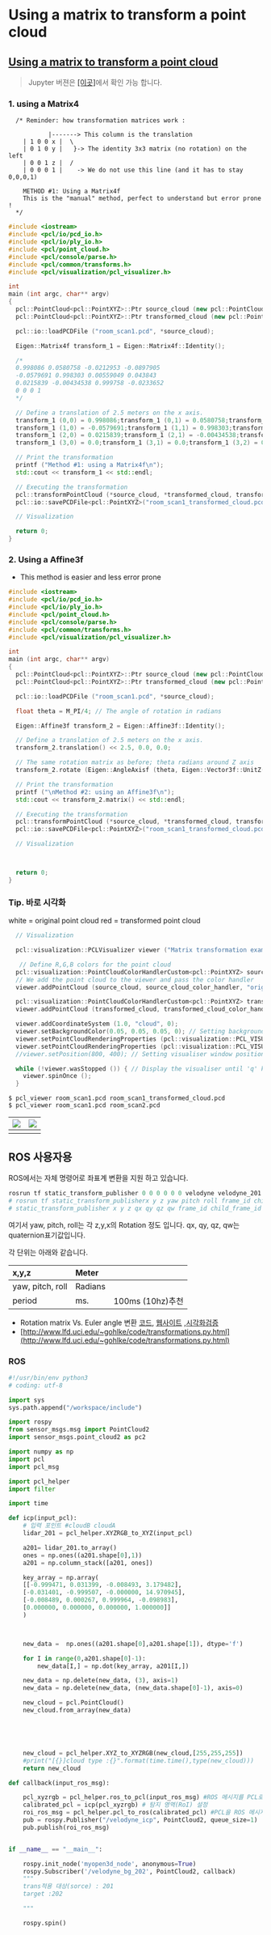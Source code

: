 # Using a matrix to transform a point cloud

## [Using a matrix to transform a point cloud](http://pointclouds.org/documentation/tutorials/matrix_transform.php#matrix-transform)

> Jupyter 버젼은 [\[이곳\]](https://github.com/adioshun/gitBook_Tutorial_PCL/blob/master/Snippets/Using-a-matrix-to-transform-a-point-cloud.ipynb)에서 확인 가능 합니다.

### 1. using a Matrix4

```text
  /* Reminder: how transformation matrices work :

           |-------> This column is the translation
    | 1 0 0 x |  \
    | 0 1 0 y |   }-> The identity 3x3 matrix (no rotation) on the left
    | 0 0 1 z |  /
    | 0 0 0 1 |    -> We do not use this line (and it has to stay 0,0,0,1)

    METHOD #1: Using a Matrix4f
    This is the "manual" method, perfect to understand but error prone !
  */
```

```cpp
#include <iostream>
#include <pcl/io/pcd_io.h>
#include <pcl/io/ply_io.h>
#include <pcl/point_cloud.h>
#include <pcl/console/parse.h>
#include <pcl/common/transforms.h>
#include <pcl/visualization/pcl_visualizer.h>

int
main (int argc, char** argv)
{
  pcl::PointCloud<pcl::PointXYZ>::Ptr source_cloud (new pcl::PointCloud<pcl::PointXYZ> ());
  pcl::PointCloud<pcl::PointXYZ>::Ptr transformed_cloud (new pcl::PointCloud<pcl::PointXYZ> ());

  pcl::io::loadPCDFile ("room_scan1.pcd", *source_cloud);

  Eigen::Matrix4f transform_1 = Eigen::Matrix4f::Identity();

  /*
  0.998086 0.0580758 -0.0212953 -0.0897905
  -0.0579691 0.998303 0.00559049 0.043843
  0.0215839 -0.00434538 0.999758 -0.0233652
  0 0 0 1
  */

  // Define a translation of 2.5 meters on the x axis.
  transform_1 (0,0) = 0.998086;transform_1 (0,1) = 0.0580758;transform_1 (0,2) = -0.0212953;transform_1 (0,3) = -0.0897905;
  transform_1 (1,0) = -0.0579691;transform_1 (1,1) = 0.998303;transform_1 (1,2) = 0.00559049;transform_1 (1,3) = 0.043843;
  transform_1 (2,0) = 0.0215839;transform_1 (2,1) = -0.00434538;transform_1 (2,2) = 0.999758;transform_1 (2,3) = -0.0233652;
  transform_1 (3,0) = 0.0;transform_1 (3,1) = 0.0;transform_1 (3,2) = 0.0;transform_1 (3,3) = 1.0;

  // Print the transformation
  printf ("Method #1: using a Matrix4f\n");
  std::cout << transform_1 << std::endl;

  // Executing the transformation
  pcl::transformPointCloud (*source_cloud, *transformed_cloud, transform_1);  
  pcl::io::savePCDFile<pcl::PointXYZ>("room_scan1_transformed_cloud.pcd", *transformed_cloud); 

  // Visualization

  return 0;
}
```

### 2. Using a Affine3f

* This method is easier and less error prone

```cpp
#include <iostream>
#include <pcl/io/pcd_io.h>
#include <pcl/io/ply_io.h>
#include <pcl/point_cloud.h>
#include <pcl/console/parse.h>
#include <pcl/common/transforms.h>
#include <pcl/visualization/pcl_visualizer.h>

int
main (int argc, char** argv)
{
  pcl::PointCloud<pcl::PointXYZ>::Ptr source_cloud (new pcl::PointCloud<pcl::PointXYZ> ());
  pcl::PointCloud<pcl::PointXYZ>::Ptr transformed_cloud (new pcl::PointCloud<pcl::PointXYZ> ());

  pcl::io::loadPCDFile ("room_scan1.pcd", *source_cloud);

  float theta = M_PI/4; // The angle of rotation in radians

  Eigen::Affine3f transform_2 = Eigen::Affine3f::Identity();

  // Define a translation of 2.5 meters on the x axis.
  transform_2.translation() << 2.5, 0.0, 0.0;

  // The same rotation matrix as before; theta radians around Z axis
  transform_2.rotate (Eigen::AngleAxisf (theta, Eigen::Vector3f::UnitZ()));

  // Print the transformation
  printf ("\nMethod #2: using an Affine3f\n");
  std::cout << transform_2.matrix() << std::endl;

  // Executing the transformation
  pcl::transformPointCloud (*source_cloud, *transformed_cloud, transform_2);  
  pcl::io::savePCDFile<pcl::PointXYZ>("room_scan1_transformed_cloud.pcd", *transformed_cloud); 

  // Visualization



  return 0;
}
```

### Tip. 바로 시각화

white = original point cloud red = transformed point cloud

```cpp
  // Visualization

  pcl::visualization::PCLVisualizer viewer ("Matrix transformation example");

   // Define R,G,B colors for the point cloud
  pcl::visualization::PointCloudColorHandlerCustom<pcl::PointXYZ> source_cloud_color_handler (source_cloud, 255, 255, 255);
  // We add the point cloud to the viewer and pass the color handler
  viewer.addPointCloud (source_cloud, source_cloud_color_handler, "original_cloud");

  pcl::visualization::PointCloudColorHandlerCustom<pcl::PointXYZ> transformed_cloud_color_handler (transformed_cloud, 230, 20, 20); // Red
  viewer.addPointCloud (transformed_cloud, transformed_cloud_color_handler, "transformed_cloud");

  viewer.addCoordinateSystem (1.0, "cloud", 0);
  viewer.setBackgroundColor(0.05, 0.05, 0.05, 0); // Setting background to a dark grey
  viewer.setPointCloudRenderingProperties (pcl::visualization::PCL_VISUALIZER_POINT_SIZE, 2, "original_cloud");
  viewer.setPointCloudRenderingProperties (pcl::visualization::PCL_VISUALIZER_POINT_SIZE, 2, "transformed_cloud");
  //viewer.setPosition(800, 400); // Setting visualiser window position

  while (!viewer.wasStopped ()) { // Display the visualiser until 'q' key is pressed
    viewer.spinOnce ();
  }
```

```text
$ pcl_viewer room_scan1.pcd room_scan1_transformed_cloud.pcd
$ pcl_viewer room_scan1.pcd room_scan2.pcd
```

| ![](https://i.imgur.com/BLX32n2.png) | ![](https://i.imgur.com/u6uushL.png) |
| :--- | :--- |
|  |  |

## ROS 사용자용

ROS에서는 자체 명령어로 좌표계 변환을 지원 하고 있습니다.

```python
rosrun tf static_transform_publisher 0 0 0 0 0 0 velodyne velodyne_201 10
# rosrun tf static_transform_publisherx y z yaw pitch roll frame_id child_frame_id period_in_ms
# static_transform_publisher x y z qx qy qz qw frame_id child_frame_id  period_in_ms
```

여기서 yaw, pitch, roll는 각 z,y,x의 Rotation 정도 입니다. qx, qy, qz, qw는 quaternion표기값입니다.

각 단위는 아래와 같습니다.

| x,y,z | Meter |  |
| :--- | :--- | :--- |
| yaw, pitch, roll | Radians |  |
| period | ms. | 100ms \(10hz\)추천 |

* Rotation matrix Vs. Euler angle 변환 [코드](https://www.learnopencv.com/rotation-matrix-to-euler-angles/), [웹사이트](https://www.andre-gaschler.com/rotationconverter/) ,[시각화검증](http://danceswithcode.net/engineeringnotes/rotations_in_3d/demo3D/rotations_in_3d_tool.html)
* [http://www.lfd.uci.edu/~gohlke/code/transformations.py.html](http://www.lfd.uci.edu/~gohlke/code/transformations.py.html)

### ROS

```python
#!/usr/bin/env python3
# coding: utf-8

import sys
sys.path.append("/workspace/include")

import rospy
from sensor_msgs.msg import PointCloud2
import sensor_msgs.point_cloud2 as pc2

import numpy as np
import pcl
import pcl_msg

import pcl_helper
import filter

import time

def icp(input_pcl):
    # 입력 포인트 #cloudB cloudA      
    lidar_201 = pcl_helper.XYZRGB_to_XYZ(input_pcl)

    a201= lidar_201.to_array()
    ones = np.ones((a201.shape[0],1))
    a201 = np.column_stack([a201, ones])

    key_array = np.array(
    [[-0.999471, 0.031399, -0.008493, 3.179482],
    [-0.031401, -0.999507, -0.000000, 14.970945],
    [-0.008489, 0.000267, 0.999964, -0.098983],
    [0.000000, 0.000000, 0.000000, 1.000000]]
    )



    new_data =  np.ones((a201.shape[0],a201.shape[1]), dtype='f')

    for I in range(0,a201.shape[0]-1):
        new_data[I,] = np.dot(key_array, a201[I,])

    new_data = np.delete(new_data, (3), axis=1)
    new_data = np.delete(new_data, (new_data.shape[0]-1), axis=0)

    new_cloud = pcl.PointCloud()
    new_cloud.from_array(new_data)





    new_cloud = pcl_helper.XYZ_to_XYZRGB(new_cloud,[255,255,255])
    #print("[{}]cloud type :{}".format(time.time(),type(new_cloud)))
    return new_cloud

def callback(input_ros_msg):

    pcl_xyzrgb = pcl_helper.ros_to_pcl(input_ros_msg) #ROS 메시지를 PCL로 변경    
    calibrated_pcl = icp(pcl_xyzrgb) # 탐지 영역(RoI) 설정 
    roi_ros_msg = pcl_helper.pcl_to_ros(calibrated_pcl) #PCL을 ROS 메시지로 변경 
    pub = rospy.Publisher("/velodyne_icp", PointCloud2, queue_size=1)
    pub.publish(roi_ros_msg)


if __name__ == "__main__":

    rospy.init_node('myopen3d_node', anonymous=True)
    rospy.Subscriber('/velodyne_bg_202', PointCloud2, callback)    
    """ 
    trans적용 대상(sorce) : 201
    target :202

    """

    rospy.spin()
```

